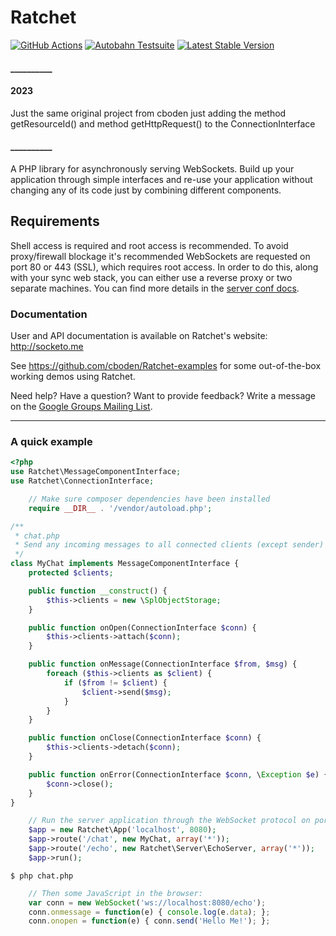 # Ratchet

[![GitHub Actions][GA Image]][GA Link]
[![Autobahn Testsuite](https://img.shields.io/badge/Autobahn-passing-brightgreen.svg)](http://socketo.me/reports/ab/index.html)
[![Latest Stable Version](https://poser.pugx.org/cboden/ratchet/v/stable.png)](https://packagist.org/packages/cboden/ratchet)

#### __________
#### 2023
Just the same original project from cboden just adding the method getResourceId() and method getHttpRequest() to the ConnectionInterface 

#### __________

A PHP library for asynchronously serving WebSockets.
Build up your application through simple interfaces and re-use your application without changing any of its code just by combining different components.

## Requirements

Shell access is required and root access is recommended.
To avoid proxy/firewall blockage it's recommended WebSockets are requested on port 80 or 443 (SSL), which requires root access.
In order to do this, along with your sync web stack, you can either use a reverse proxy or two separate machines.
You can find more details in the [server conf docs](http://socketo.me/docs/deploy#server_configuration).

### Documentation

User and API documentation is available on Ratchet's website: http://socketo.me

See https://github.com/cboden/Ratchet-examples for some out-of-the-box working demos using Ratchet.

Need help?  Have a question?  Want to provide feedback?  Write a message on the [Google Groups Mailing List](https://groups.google.com/forum/#!forum/ratchet-php).

---

### A quick example

```php
<?php
use Ratchet\MessageComponentInterface;
use Ratchet\ConnectionInterface;

    // Make sure composer dependencies have been installed
    require __DIR__ . '/vendor/autoload.php';

/**
 * chat.php
 * Send any incoming messages to all connected clients (except sender)
 */
class MyChat implements MessageComponentInterface {
    protected $clients;

    public function __construct() {
        $this->clients = new \SplObjectStorage;
    }

    public function onOpen(ConnectionInterface $conn) {
        $this->clients->attach($conn);
    }

    public function onMessage(ConnectionInterface $from, $msg) {
        foreach ($this->clients as $client) {
            if ($from != $client) {
                $client->send($msg);
            }
        }
    }

    public function onClose(ConnectionInterface $conn) {
        $this->clients->detach($conn);
    }

    public function onError(ConnectionInterface $conn, \Exception $e) {
        $conn->close();
    }
}

    // Run the server application through the WebSocket protocol on port 8080
    $app = new Ratchet\App('localhost', 8080);
    $app->route('/chat', new MyChat, array('*'));
    $app->route('/echo', new Ratchet\Server\EchoServer, array('*'));
    $app->run();
```

    $ php chat.php

```javascript
    // Then some JavaScript in the browser:
    var conn = new WebSocket('ws://localhost:8080/echo');
    conn.onmessage = function(e) { console.log(e.data); };
    conn.onopen = function(e) { conn.send('Hello Me!'); };
```

[GA Image]: https://github.com/ratchetphp/Ratchet/workflows/CI/badge.svg

[GA Link]: https://github.com/ratchetphp/Ratchet/actions?query=workflow%3A%22CI%22+branch%3Amaster
